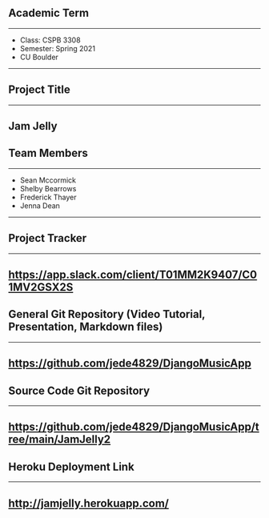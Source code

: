 ## Academic Term
-----
- Class:	CSPB 3308
- Semester:	Spring 2021
- CU Boulder
-----

## Project Title
-----
Jam Jelly
-----

## Team Members
-----
- Sean Mccormick
- Shelby Bearrows
- Frederick Thayer
- Jenna Dean
-----

## Project Tracker
-----
https://app.slack.com/client/T01MM2K9407/C01MV2GSX2S
-----

## General Git Repository (Video Tutorial, Presentation, Markdown files)
-----
https://github.com/jede4829/DjangoMusicApp
-----

## Source Code Git Repository
-----
https://github.com/jede4829/DjangoMusicApp/tree/main/JamJelly2
-----

## Heroku Deployment Link
-----
http://jamjelly.herokuapp.com/
-----